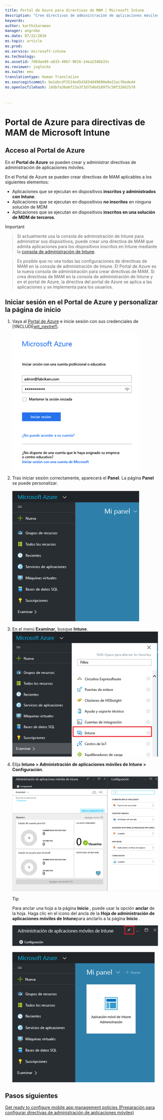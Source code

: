 ```yaml
---
title: Portal de Azure para directivas de MAM | Microsoft Intune
description: "Cree directivas de administración de aplicaciones móviles con el Portal de Azure. Las directivas que cree aquí se pueden aplicar a dispositivos con o sin inscripción en Intune."
keywords: 
author: karthikaraman
manager: angrobe
ms.date: 07/22/2016
ms.topic: article
ms.prod: 
ms.service: microsoft-intune
ms.technology: 
ms.assetid: 7d6dae94-a833-40b7-9016-14ea234bb33c
ms.reviewer: joglocke
ms.suite: ems
translationtype: Human Translation
ms.sourcegitcommit: be1ebcdf2514e45d383dd49890e0e21acf6ede44
ms.openlocfilehash: 1ddb7a30a6f23a3f3d754bd18975c50f32662578


---
```


# Portal de Azure para directivas de MAM de Microsoft Intune
## Acceso al Portal de Azure
En el **Portal de Azure** se pueden crear y administrar directivas de administración de aplicaciones móviles.

En el Portal de Azure se pueden crear directivas de MAM aplicables a los siguientes elementos:
- Aplicaciones que se ejecutan en dispositivos **inscritos y administrados con Intune**.
- Aplicaciones que se ejecutan en dispositivos **no inscritos** en ninguna solución de MDM
- Aplicaciones que se ejecutan en dispositivos **inscritos en una solución de MDM de terceros**.

>[!IMPORTANT]

> Si actualmente usa la consola de administración de Intune para administrar sus dispositivos, puede crear una directiva de MAM que admita aplicaciones para los dispositivos inscritos en Intune mediante la [consola de administración de Intune](configure-and-deploy-mobile-application-management-policies-in-the-microsoft-intune-console.md).

> Es posible que no vea todas las configuraciones de directivas de MAM en la consola de administración de Intune. El Portal de Azure es la nueva consola de administración para crear directivas de MAM. Si crea directivas de MAM en la consola de administración de Intune y en el portal de Azure, la directiva del portal de Azure se aplica a las aplicaciones y se implementa para los usuarios.

## Iniciar sesión en el Portal de Azure y personalizar la página de inicio

1.  Vaya al [Portal de Azure](https://portal.azure.com) e inicie sesión con sus credenciales de [!INCLUDE[wit_nextref](../includes/wit_nextref_md.md)].

    ![Captura de pantalla de la página de inicio de sesión del Portal de Azure](../media/AppManagement/AzurePortal_MAMSigninPage.png)

2.  Tras iniciar sesión correctamente, aparecerá el **Panel**. La página **Panel** se puede personalizar.

    ![Captura de pantalla del panel del Portal de Azure](../media/AppManagement/AzurePortal_MAMStartboard_NoMAM.png)

3.  En el menú **Examinar**, busque **Intune**.![Captura de pantalla del menú Examinar con Intune resaltado](../media/AppManagement/AzurePortal_MAM_Browse_Intune.png)

4.  Elija **Intune > Administración de aplicaciones móviles de Intune > Configuración**.

    ![Captura de pantalla de la hoja Administración de aplicaciones móviles de Intune](../media/AppManagement/AzurePortal_MAM_Mainblade.png)

    > [!TIP]
    > Para anclar una hoja a la página **Inicio** , puede usar la opción **anclar** de la hoja.  Haga clic en el icono del ancla de la **Hoja de administración de aplicaciones móviles de Intune**para anclarlo a la página **Inicio** .

    ![Captura de pantalla de la hoja Administración de aplicaciones móviles de Intune con el icono de anclaje resaltado](../media/AppManagement/AzurePortal_MAM_PinBladeAction.png)

    ![Captura de pantalla del panel con el icono de Intune anclado](../media/AppManagement/AzurePortal_MAM_Startboard_withMAM.png)
## Pasos siguientes
[Get ready to configure mobile app management policies (Preparación para configurar directivas de administración de aplicaciones móviles)](get-ready-to-configure-mobile-app-management-policies-with-microsoft-intune.md)



<!--HONumber=Jul16_HO5-->


